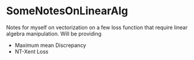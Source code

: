 # SomeNotesOnLinearAlg

Notes for myself on vectorization on a few loss function that require linear algebra manipulation.
Will be providing
- Maximum mean Discrepancy
- NT-Xent Loss




